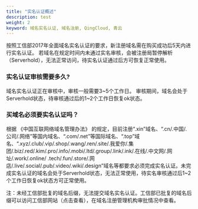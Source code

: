 ```yaml
---
title: "实名认证概述"
description: test
weight: 2
keyword: 域名实名认证, 域名注册, QingCloud, 青云
---
```




按照工信部2017年全面域名实名认证的要求，新注册域名需在购买成功后5天内进行实名认证。
若域名在规定时间内未通过实名审核，会被注册局暂停解析（Serverhold），无法正常访问，待实名认证通过后方可恢复正常使用。

### 实名认证审核需要多久?

域名实名认证正在审核中，审核一般需要3~5个工作日。 审核期间，域名会处于Serverhold状态，待审核通过后的1~2个工作日恢复ok状态。

### 买域名必须要实名认证吗？

根据 《中国互联网络域名管理办法》 的规定，目前注册“.xin”域名、“.cn/.中国/.公司/.网络”等国内域名、“.com/.net”等国际域名、“.top”域名、“.xyz/.club/.vip/.shop/.wang/.ren/.site/.我爱你/.集团/.biz/.red/.kim/.pro/.info/.mobi/.ltd/.group/.link/.ink/.在线/.中文网/.网址/.work/.online/ .tech/.fun/.store/.网店/.live/.social/.pub/.video/.wiki/.design”域名等都要求必须完成实名认证。未完成实名认证的域名会处于Serverhold状态，无法正常使用，待实名审核通过后1~2 个工作日恢复ok状态方可正常使用。

注：未经工信部批复的域名后缀，无法提交域名实名认证。工信部已批复的域名后缀可以访问工信部网站（点击查看），在域名注册管理机构审批情况中查看。